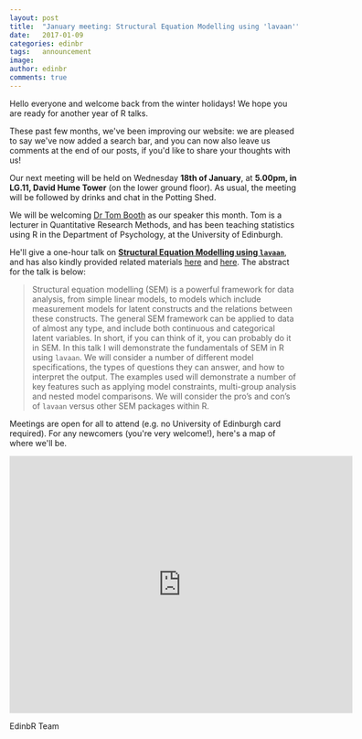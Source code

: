 ```yaml
---
layout: post
title:  "January meeting: Structural Equation Modelling using 'lavaan'"
date:   2017-01-09
categories: edinbr
tags:   announcement
image:
author: edinbr
comments: true
---
```


Hello everyone and welcome back from the winter holidays! We hope you are ready for another year of R talks.

These past few months, we've been improving our website: we are pleased to say we've now added a search bar, and you can now also leave us comments at the end of our posts, if you'd like to share your thoughts with us!

Our next meeting will be held on Wednesday **18th of January**, at **5.00pm, in LG.11, David Hume Tower** (on the lower ground floor). As usual, the meeting will be followed by drinks and chat in the Potting Shed.

<!--TO INSERT INSTEAD OF venue TBD: , in Room LG.11 in David Hume Tower. The entrance is via the 50 George Square building, and through its basement (feel free to ask for directions at the reception). -->

We will be welcoming [Dr Tom Booth](http://www.ed.ac.uk/profile/tom-booth) as our speaker this month. Tom is a lecturer in Quantitative Research Methods, and has been teaching statistics using R in the Department of Psychology, at the University of Edinburgh.

He'll give a one-hour talk on [**Structural Equation Modelling using `lavaan`**](https://github.com/EdinbR/edinbr-talks/raw/master/2017-01-09/TomBooth_EdinbR_SEM.pdf), and has also kindly provided related materials [here](https://github.com/EdinbR/edinbr-talks/raw/master/2017-01-09/TomBooth_Lecture_10_CFA_201516.pdf) and [here](https://github.com/EdinbR/edinbr-talks/raw/master/2017-01-09/TomBooth_Additional_MCCFA_201516.pdf). The abstract for the talk is below:

> Structural equation modelling (SEM) is a powerful framework for data analysis, from simple linear models, to models which include measurement models for latent constructs and the relations between these constructs. The general SEM framework can be applied to data of almost any type, and include both continuous and categorical latent variables. In short, if you can think of it, you can probably do it in SEM. In this talk I will demonstrate the fundamentals of SEM in R using `lavaan`. We will consider a number of different model specifications, the types of questions they can answer, and how to interpret the output. The examples used will demonstrate a number of key features such as applying model constraints, multi-group analysis and nested model comparisons. We will consider the pro’s and con’s of `lavaan` versus other SEM packages within R.


Meetings are open for all to attend (e.g. no University of Edinburgh card required). For any newcomers (you're very welcome!), here's a map of where we'll be.

<iframe src="https://www.google.com/maps/embed?pb=!1m14!1m8!1m3!1d939.4322782159774!2d-3.1868992813634778!3d55.9431477069392!3m2!1i1024!2i768!4f13.1!3m3!1m2!1s0x0%3A0x8b232656b3b16a57!2sDavid+Hume+Tower!5e0!3m2!1sen!2suk!4v1473937651228" width="600" height="450" frameborder="0" style="border:0" allowfullscreen></iframe>


EdinbR Team
